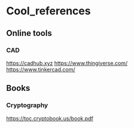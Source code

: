 # Cool_references

## Online tools

### CAD

https://cadhub.xyz
https://www.thingiverse.com/
https://www.tinkercad.com/

## Books

### Cryptography

https://toc.cryptobook.us/book.pdf

